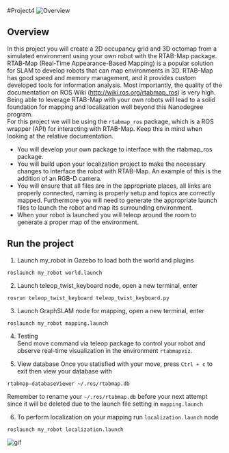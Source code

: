 #Project4
![Overview](/Screenshots/slam2.png)  

## Overview  
In this project you will create a 2D occupancy grid and 3D octomap from a simulated environment using your own robot with the RTAB-Map package.  
RTAB-Map (Real-Time Appearance-Based Mapping) is a popular solution for SLAM to develop robots that can map environments in 3D. RTAB-Map has good speed and memory management, and it provides custom developed tools for information analysis. Most importantly, the quality of the documentation on ROS Wiki (http://wiki.ros.org/rtabmap_ros) is very high. Being able to leverage RTAB-Map with your own robots will lead to a solid foundation for mapping and localization well beyond this Nanodegree program.  
For this project we will be using the `rtabmap_ros` package, which is a ROS wrapper (API) for interacting with RTAB-Map. Keep this in mind when looking at the relative documentation.  
* You will develop your own package to interface with the rtabmap_ros package.  
* You will build upon your localization project to make the necessary changes to interface the robot with RTAB-Map. An example of this is the addition of an RGB-D camera.  
* You will ensure that all files are in the appropriate places, all links are properly connected, naming is properly setup and topics are correctly mapped. Furthermore you will need to generate the appropriate launch files to launch the robot and map its surrounding environment.  
* When your robot is launched you will teleop around the room to generate a proper map of the environment.  

## Run the project  
1. Launch my_robot in Gazebo to load both the world and plugins  
```
roslaunch my_robot world.launch
```  
2. Launch teleop_twist_keyboard node, open a new terminal, enter  
```
rosrun teleop_twist_keyboard teleop_twist_keyboard.py
```  
3. Launch GraphSLAM node for mapping, open a new terminal, enter  
```
roslaunch my_robot mapping.launch
```  

4. Testing  
Send move command via teleop package to control your robot and observe real-time visualization in the environment `rtabmapviz`.  

5. View database
Once you statisfied with your move, press `Ctrl + c` to exit then view your database with
```
rtabmap-databaseViewer ~/.ros/rtabmap.db
```
Remember to rename your `~/.ros/rtabmap.db` before your next attempt since it will be deleted due to the launch file setting in `mapping.launch`

6. To perform localization on your mapping run `localization.launch` node
```
roslaunch my_robot localization.launch
``` 

![gif](/Screenshots/slam5.gif)